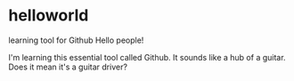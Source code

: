 # helloworld
learning tool for Github
Hello people!

I'm learning this essential tool called Github.  It sounds like a hub of a guitar. Does it mean it's a guitar driver?


